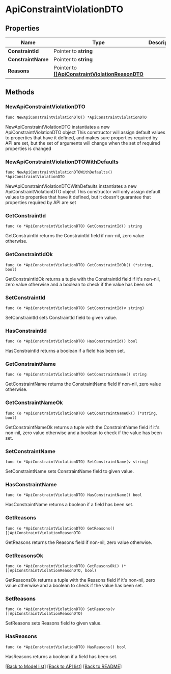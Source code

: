 # ApiConstraintViolationDTO

## Properties

Name | Type | Description | Notes
------------ | ------------- | ------------- | -------------
**ConstraintId** | Pointer to **string** |  | [optional] 
**ConstraintName** | Pointer to **string** |  | [optional] 
**Reasons** | Pointer to [**[]ApiConstraintViolationReasonDTO**](ApiConstraintViolationReasonDTO.md) |  | [optional] 

## Methods

### NewApiConstraintViolationDTO

`func NewApiConstraintViolationDTO() *ApiConstraintViolationDTO`

NewApiConstraintViolationDTO instantiates a new ApiConstraintViolationDTO object
This constructor will assign default values to properties that have it defined,
and makes sure properties required by API are set, but the set of arguments
will change when the set of required properties is changed

### NewApiConstraintViolationDTOWithDefaults

`func NewApiConstraintViolationDTOWithDefaults() *ApiConstraintViolationDTO`

NewApiConstraintViolationDTOWithDefaults instantiates a new ApiConstraintViolationDTO object
This constructor will only assign default values to properties that have it defined,
but it doesn't guarantee that properties required by API are set

### GetConstraintId

`func (o *ApiConstraintViolationDTO) GetConstraintId() string`

GetConstraintId returns the ConstraintId field if non-nil, zero value otherwise.

### GetConstraintIdOk

`func (o *ApiConstraintViolationDTO) GetConstraintIdOk() (*string, bool)`

GetConstraintIdOk returns a tuple with the ConstraintId field if it's non-nil, zero value otherwise
and a boolean to check if the value has been set.

### SetConstraintId

`func (o *ApiConstraintViolationDTO) SetConstraintId(v string)`

SetConstraintId sets ConstraintId field to given value.

### HasConstraintId

`func (o *ApiConstraintViolationDTO) HasConstraintId() bool`

HasConstraintId returns a boolean if a field has been set.

### GetConstraintName

`func (o *ApiConstraintViolationDTO) GetConstraintName() string`

GetConstraintName returns the ConstraintName field if non-nil, zero value otherwise.

### GetConstraintNameOk

`func (o *ApiConstraintViolationDTO) GetConstraintNameOk() (*string, bool)`

GetConstraintNameOk returns a tuple with the ConstraintName field if it's non-nil, zero value otherwise
and a boolean to check if the value has been set.

### SetConstraintName

`func (o *ApiConstraintViolationDTO) SetConstraintName(v string)`

SetConstraintName sets ConstraintName field to given value.

### HasConstraintName

`func (o *ApiConstraintViolationDTO) HasConstraintName() bool`

HasConstraintName returns a boolean if a field has been set.

### GetReasons

`func (o *ApiConstraintViolationDTO) GetReasons() []ApiConstraintViolationReasonDTO`

GetReasons returns the Reasons field if non-nil, zero value otherwise.

### GetReasonsOk

`func (o *ApiConstraintViolationDTO) GetReasonsOk() (*[]ApiConstraintViolationReasonDTO, bool)`

GetReasonsOk returns a tuple with the Reasons field if it's non-nil, zero value otherwise
and a boolean to check if the value has been set.

### SetReasons

`func (o *ApiConstraintViolationDTO) SetReasons(v []ApiConstraintViolationReasonDTO)`

SetReasons sets Reasons field to given value.

### HasReasons

`func (o *ApiConstraintViolationDTO) HasReasons() bool`

HasReasons returns a boolean if a field has been set.


[[Back to Model list]](../README.md#documentation-for-models) [[Back to API list]](../README.md#documentation-for-api-endpoints) [[Back to README]](../README.md)


